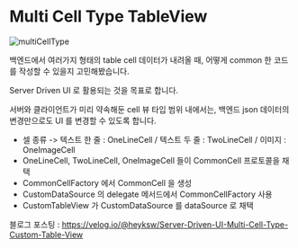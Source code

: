 # Multi Cell Type TableView

![multiCellType](https://user-images.githubusercontent.com/61315014/179416864-558b443c-5e10-4b54-9570-86328eae32cc.gif)  
  
백엔드에서 여러가지 형태의 table cell 데이터가 내려올 때, 어떻게 common 한 코드를 작성할 수 있을지 고민해봤습니다.  
  
Server Driven UI 로 활용되는 것을 목표로 합니다.  
  
서버와 클라이언트가 미리 약속해둔 cell 뷰 타입 범위 내에서는, 백엔드 json 데이터의 변경만으로도 UI 를 변경할 수 있도록 합니다.   


- 셀 종류 -> 텍스트 한 줄 : OneLineCell / 텍스트 두 줄 : TwoLineCell / 이미지 : OneImageCell
- OneLineCell, TwoLineCell, OneImageCell 들이 CommonCell 프로토콜을 채택
- CommonCellFactory 에서 CommonCell 을 생성
- CustomDataSource 의 delegate 메서드에서 CommonCellFactory 사용
- CustomTableView 가 CustomDataSource 를 dataSource 로 채택  
  
  
블로그 포스팅 : https://velog.io/@heyksw/Server-Driven-UI-Multi-Cell-Type-Custom-Table-View  
